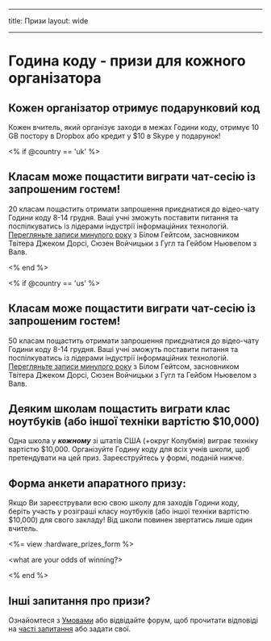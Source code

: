 * * *

title: Призи layout: wide

* * *

# Година коду - призи для кожного організатора

## Кожен організатор отримує подарунковий код

Кожен вчитель, який організує заходи в межах Години коду, отримує 10 GB постору в Dropbox або кредит у $10 в Skype у подарунок!

<% if @country == 'uk' %>

## Класам може пощастити виграти чат-сесію із запрошеним гостем!

20 класам пощастить отримати запрошення приєднатися до відео-чату Години коду 8-14 грудня. Ваші учні зможуть поставити питання та поспілкуватись із лідерами індустрії інформаційних технологій. [Перегляньте записи минулого року](http://www.youtube.com/playlist?list=PLzdnOPI1iJNckJ81gRpJe5mR7imAHDl9a) з Білом Гейтсом, засновником Твітера Джеком Дорсі, Сюзен Войчицьки з Гугл та Гейбом Ньювелом з Валв.

<% end %>

<% if @country == 'us' %>

## Класам може пощастити виграти чат-сесію із запрошеним гостем!

50 класам пощастить отримати запрошення приєднатися до відео-чату Години коду 8-14 грудня. Ваші учні зможуть поставити питання та поспілкуватись із лідерами індустрії інформаційних технологій. [Перегляньте записи минулого року](http://www.youtube.com/playlist?list=PLzdnOPI1iJNckJ81gRpJe5mR7imAHDl9a) з Білом Гейтсом, засновником Твітера Джеком Дорсі, Сюзен Войчицьки з Гугл та Гейбом Ньювелом з Валв.

## Деяким школам пощастить виграти клас ноутбуків (або іншої техніки вартістю $10,000)

Одна школа у ***кожному*** зі штатів США (+округ Колубмія) виграє техніку вартістю $10,000. Організуйте Годину коду для всіх учнів школи, щоб претендувати на цей приз. Зареєструйтесь у формі, поданій нижче.

## Форма анкети апаратного призу:

Якщо Ви зареєстрували всю свою школу для заходів Години коду, беріть участь у розіграші класу ноутбуків (або іншої техніки вартістю $10,000) для свого закладу! Від школи повинен звертатись лише один вчитель.

<%= view :hardware_prizes_form %>

<what are your odds of winning?>

<see a list of all schools signed up for the hour code in your state. one public k-12 school every u.s. state will win class-set laptops.>

<% end %>

## Інші запитання про призи?

Ознайомтеся з [Умовами](/prizes-terms) або відвідайте форум, щоб прочитати відповіді на [часті запитання](http://support.code.org) або задати свої.